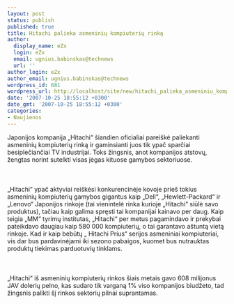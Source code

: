 ```yaml
---
layout: post
status: publish
published: true
title: Hitachi palieka asmeninių kompiuterių rinką
author:
  display_name: eZx
  login: eZx
  email: ugnius.babinskas@technews
  url: ''
author_login: eZx
author_email: ugnius.babinskas@technews
wordpress_id: 681
wordpress_url: http://localhost/site/new/hitachi_palieka_asmeniniu_kompiuteriu_rinka/
date: '2007-10-25 18:55:12 +0300'
date_gmt: '2007-10-25 18:55:12 +0300'
categories:
- Naujienos
---
```

<p>Japonijos kompanija „Hitachi“ šiandien oficialiai pareiškė paliekanti asmeninių kompiuterių rinką ir gaminsianti juos tik ypač sparčiai besiplečiančiai TV industrijai. Toks žingsnis, anot kompanijos atstovų, žengtas norint sutelkti visas jėgas kituose gamybos sektoriuose.<br />
<br><br />
<br>„Hitachi“ ypač aktyviai reiškėsi konkurencinėje kovoje prieš tokius asmeninių kompiuterių gamybos gigantus kaip „Dell“, „Hewlett-Packard“ ir „Lenovo“ Japonijos rinkoje (tai vienintelė rinka kurioje „Hitachi“ siūlė savo produktus), tačiau kaip galima spręsti tai kompanijai kainavo per daug. Kaip teigia „MM“ tyrimų institutas, „Hitachi“ per metus pagamindavo ir prekybai pateikdavo daugiau kaip 580 000 kompiuterių, o tai garantavo aštuntą vietą rinkoje. Kad ir kaip bebūtų „ Hitachi Prius“ serijos asmeniniai kompiuteriai, vis dar bus pardavinėjami iki sezono pabaigos, kuomet bus nutrauktas produktų tiekimas parduotuvių tinklams.<br />
<br><br />
<br>„Hitachi“ iš asmeninių kompiuterių rinkos šiais metais gavo 608 milijonus JAV dolerių pelno, kas sudaro tik varganą 1% viso kompanijos biudžeto, tad žingsnis palikti šį rinkos sektorių pilnai suprantamas.<br />
<br></p>
